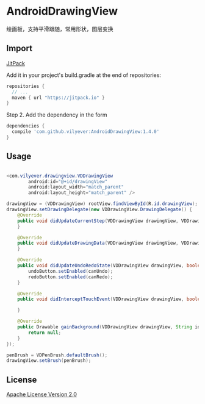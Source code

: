 # AndroidDrawingView
绘画板，支持平滑跟随，常用形状，图层变换

## Import
[JitPack](https://jitpack.io/)

Add it in your project's build.gradle at the end of repositories:

```gradle
repositories {
  // ...
  maven { url "https://jitpack.io" }
}
```

Step 2. Add the dependency in the form

```gradle
dependencies {
  compile 'com.github.vilyever:AndroidDrawingView:1.4.0'
}
```

## Usage
```java

<com.vilyever.drawingview.VDDrawingView
        android:id="@+id/drawingView"
        android:layout_width="match_parent"
        android:layout_height="match_parent" />

drawingView = (VDDrawingView) rootView.findViewById(R.id.drawingView);
drawingView.setDrawingDelegate(new VDDrawingView.DrawingDelegate() {
    @Override
    public void didUpdateCurrentStep(VDDrawingView drawingView, VDDrawingStep step) {
    }

    @Override
    public void didUpdateDrawingData(VDDrawingView drawingView, VDDrawingData data) {
    }

    @Override
    public void didUpdateUndoRedoState(VDDrawingView drawingView, boolean canUndo, boolean canRedo) {
        undoButton.setEnabled(canUndo);
        redoButton.setEnabled(canRedo);
    }

    @Override
    public void didInterceptTouchEvent(VDDrawingView drawingView, boolean isIntercept) {

    }

    @Override
    public Drawable gainBackground(VDDrawingView drawingView, String identifier) {
        return null;
    }
});

penBrush = VDPenBrush.defaultBrush();
drawingView.setBrush(penBrush);
```

## License
[Apache License Version 2.0](http://www.apache.org/licenses/LICENSE-2.0.txt)

